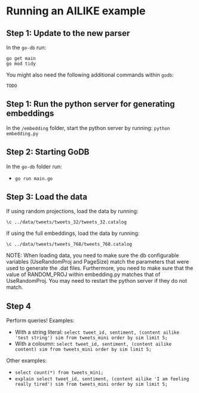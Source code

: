 # Running an AILIKE example


## Step 1: Update to the new parser
In the `go-db` run: 

```
go get main
go mod tidy
```

You might also need the following additional commands within `godb`:
```
TODO
```

## Step 1: Run the python server for generating embeddings

In the `/embedding` folder, start the python server by running:
  `python embedding.py`

## Step 2: Starting GoDB

In the `go-db` folder run:

- `go run main.go`

## Step 3: Load the data

If using random projections, load the data by running:
```
\c ../data/tweets/tweets_32/tweets_32.catalog
```

If using the full embeddings, load the data by running:
```
\c ../data/tweets/tweets_768/tweets_768.catalog
```


NOTE: When loading data, you need to make sure the db configurable variables (UseRandomProj and PageSize) match the parameters that were used to generate the .dat files. Furthermore, you need to make sure that the value of RANDOM_PROJ within embedding.py matches that of UseRandomProj. You may need to restart the python server if they do not match.

## Step 4
Perform queries! Examples: 

- With a string literal: `select tweet_id, sentiment, (content ailike 'test string') sim from tweets_mini order by sim limit 5;`
- With a coloumn: `select tweet_id, sentiment, (content ailike content) sim from tweets_mini order by sim limit 5;`

Other examples:
- `select count(*) from tweets_mini;`
- `explain select tweet_id, sentiment, (content ailike 'I am feeling really tired') sim from tweets_mini order by sim limit 5;`